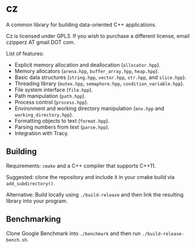 # cz

A common library for building data-oriented C++ applications.

Cz is licensed under GPL3.  If you wish to purchase a
different license, email czipperz AT gmail DOT com.

List of features:
* Explicit memory allocation and deallocation (`allocator.hpp`).
* Memory allocators (`arena.hpp`, `buffer_array.hpp`, `heap.hpp`).
* Basic data structures (`string.hpp`, `vector.hpp`, `str.hpp`, and `slice.hpp`).
* Threading library (`mutex.hpp`, `semaphore.hpp`, `condition_variable.hpp`).
* File system interface (`file.hpp`).
* Path manipulation (`path.hpp`).
* Process control (`process.hpp`).
* Environment and working directory manipulation (`env.hpp` and `working_directory.hpp`).
* Formatting objects to text (`format.hpp`).
* Parsing numbers from text (`parse.hpp`).
* Integration with Tracy.

## Building

Requirements: `cmake` and a C++ compiler that supports C++11.

Suggested: clone the repository and include it in your cmake build via `add_subdirectory()`.

Alternative: Build locally using `./build-release` and
then link the resulting library into your program.

## Benchmarking

Clone Google Benchmark into `./benchmark` and then run `./build-release-bench.sh`.

